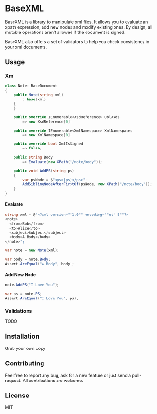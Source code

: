 # BaseXML

BaseXML is a library to manipulate xml files. It allows you to evaluate an xpath expression, add new nodes and modify existing ones. By design, all mutable operations aren’t allowed if the document is signed.

BaseXML also offers a set of validators to help you check consistency in your xml documents.

## Usage

### Xml

```csharp
class Note: BaseDocument
{
	public Note(string xml)
		: base(xml)
	{
	}

	public override IEnumerable<XsdReference> UblXsds
		=> new XsdReference[0];

	public override IEnumerable<XmlNamespace> XmlNamespaces
		=> new XmlNamespace[0];

	public override bool XmlIsSigned
		=> false;
		
	public string Body
		=> Evaluate(new XPath("/note/body"));
		
	public void AddPS(string ps)
	{
		var psNode = $"<ps>{ps}</ps>";
		AddSiblingNodeAfterFirstOf(psNode, new XPath("/note/body"));
	}
}
```

#### Evaluate

```csharp
string xml = @"<?xml version=""1.0"" encoding=""utf-8""?>
<note>
  <from>Bob</from>
  <to>Alice</to>
  <subject>Subject</subject>
  <body>A Body</body>
</note>";

var note = new Note(xml);

var body = note.Body;
Assert.AreEqual("A Body", body);
```

#### Add New Node

```csharp
note.AddPS("I Love You");

var ps = note.PS;
Assert.AreEqual("I Love You", ps);
```

### Validations

TODO

## Installation

Grab your own copy

## Contributing

Feel free to report any bug, ask for a new feature or just send a pull-request. All contributions are welcome.
	
## License

MIT

